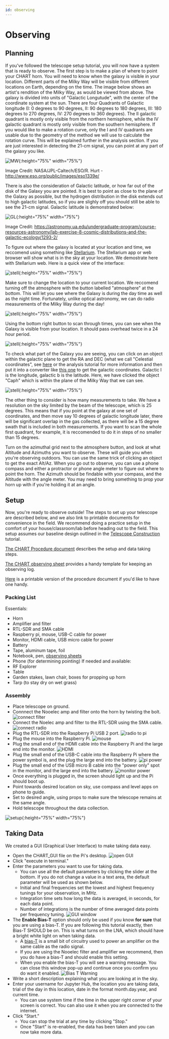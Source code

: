 ```yaml
---
id: observing
---
```

Observing
===

## Planning

If you've followed the telescope setup tutorial, you will now have a system that is ready to observe. The first step is to make a plan of where to point your CHART horn. You will need to know when the galaxy is visible in your location. Different parts of the Milky Way will be visible from different locations on Earth, depending on the time. The image below shows an artist's rendition of the Milky Way, as would be viewed from above. The galaxy is divided into units of "Galactic Longutude", with the center of the coordinate system at the sun. There are four Quadrants of Galactic longitude (I: 0 degrees to 90 degrees, II: 90 degrees to 180 degrees, III: 180 degrees to 270 degrees, IV: 270 degrees to 360 degrees). The II galactic quadrant is mostly only visible from the northern hemisphere, while the IV galactic quadrant is mostly only visible from the southern hemisphere. If you would like to make a rotation curve, only the I and IV quadrants are usable due to the geometry of the method we will use to calculate the rotation curve. This will be explained further in the analysis section. If you are just interested in detecting the 21-cm signal, you can point at any part of the galaxy you like.

![MW](assets/artistsrendition.jpg){:height="75%" width="75%"}

Image Credit: NASA/JPL-Caltech/ESO/R. Hurt - http://www.eso.org/public/images/eso1339e/

There is also the consideration of Galactic latitude, or how far out of the disk of the Galaxy you are pointed. It is best to point as close to the plane of the Galaxy as possible, but the hydrogen distribution in the disk extends out to high galactic latitudes, so if you are
slighly off you should still be able to see the 21-cm signal. Galactic latitude is demonstrated below:

![GL](assets/GL.jpg){:height="75%" width="75%"}

Image Credit: https://astronomy.ua.edu/undergraduate-program/course-resources-astronomy/lab-exercise-8-cosmic-distributions-and-the-galactic-ecology/1293-2/

To figure out where the galaxy is located at your location and time, we reccomend using something like [Stellarium](https://stellarium.org/).
The Stellarium app or web browser will show what is in the sky at your location. We demostrate here with Stellarium web. Here is a quick view of the interface:

![stell](assets/stellarium.png){:height="75%" width="75%"}

Make sure to change the location to your current location. We reccomend turning off the atmosphere with the button labelled "atmosphere" at the bottom. This will let you see where the Galaxy is during the day time as well as the night time. Fortunately, unlike optical astronomy, we can do radio measurements of the Milky Way during the day!

![stell](assets/atmosphere.png){:height="75%" width="75%"}

Using the bottom right button to scan through times, you can see when the Galaxy is visible from your location. It should pass overhead twice in a 24 hour period.

![stell](assets/timescan.png){:height="75%" width="75%"}

To check what part of the Galaxy you are seeing, you can click on an object within the galactic plane to get the RA and DEC (what we call "Celestial coordinates", see [here](https://skyandtelescope.org/astronomy-resources/right-ascension-declination-celestial-coordinates/#:~:text=Like%20cities%2C%20every%20object%20in,as%20the%20object's%20celestial%20coordinates.) or the analysis tutorial for more information and then put it into a converter like [this one](https://www.astrouw.edu.pl/~jskowron/ra-dec/) to get the galactic coordinates. Galactic l is the longitude, galactic b is the latitude. Here, we have clicked the object "Caph" which is within the plane of the Milky Way that we can see.

![stell](assets/altaz.png){:height="75%" width="75%"}

The other thing to consider is how many measurements to take. We have a resolution on the sky limited by the beam of the telescope, which is 25 degrees. This means that if you point at the galaxy at one set of coordinates, and then move say 10 degrees of galactic longitude later, there will be significant overlap in the gas collected, as there will be a 15 degree swath that is included in both measurements. If you want to scan the whole first quadrant, for example, it is reccomended to do it in steps of no smaller than 15 degrees.

Turn on the azimuthal grid next to the atmosphere button, and look at what Altitude and Azimuths you want to observe. These will guide you when you're observing outdoors. You can use the same trick of clicking an object to get the exact Alt/Az. When you go out to observe, you can use a phone compass and either a protractor or phone angle meter to figure out where to point the horn. The Azimuth should be findable with your compass, and the Altitude with the angle meter. You may need to bring something to prop your horn up with if you're holding it at an angle.

## Setup

Now, you're ready to observe outside!
The steps to set up your telescope are described below, and we also link to printable documents for convenience in the field.
We recommend doing a practice setup in the comfort of your house/classroom/lab before heading out to the field.
This setup assumes our baseline design outlined in the [Telescope Construction](telescope_design.html) tutorial.

[The CHART Procedure document](memos/CHART_procedure.pdf) describes the setup and data taking steps.

[The CHART observing sheet](memos/IntheFieldObservingForm.pdf) provides a handy template for keeping an observing log.

[Here](memos/PrintableProtocol.pdf) is a printable version of the procedure document if you'd like to have one handy.

### Packing List
Essentials:
- Horn
- Amplifier and filter
- RTL-SDR and SMA cable
- Raspberry pi, mouse, USB-C cable for power
- Monitor, HDMI cable, USB micro cable for power
- Battery
- Tape, aluminum tape, foil
- Notebook, pen, [observing sheets](memos/IntheFieldObservingForm.pdf)
- Phone (for determining pointing)
If needed and available:
- RF Explorer
- Table
- Garden stakes, lawn chair, boxes for propping up horn
- Tarp (to stay dry on wet grass)

### Assembly

- Place telescope on ground.
- Connnect the Nooelec amp and filter onto the horn by twisting the bolt.
![connect filter](assets/setup/nooelec_connection.png)
- Connect the Noelec amp and filter to the RTL-SDR using the SMA cable.
![connect radio](assets/setup/radio_connection.png)
- Plug the RTL-SDR into the Raspberry Pi USB 2 port.
![radio to pi](assets/setup/radio_pi.png)
- Plug the mouse into the Raspberry Pi.
![mouse](assets/setup/mouse.png)
- Plug the small end of the HDMI cable into the Raspberry Pi and the large end into the monitor.
![HDMI](assets/setup/hdmi_connection.png)
- Plug the small end of the USB-C cable into the Raspberry Pi where the power symbol is, and the plug the large end into the battery.
![pi power](assets/setup/pi_power.png)
- Plug the small end of the USB micro B cable into the "power only" spot in the monitor, and the large end into the battery.
![monitor power](assets/setup/monitor_power.png)
- Once everything is plugged in, the screen should light up and the Pi should boot up.
- Point towards desired location on sky, use compass and level apps on phone to guide.
- Set to desired angle, using props to make sure the telescope remains at the same angle.
- Hold telescope throughout the data collection.

![setup](assets/setup.jpg){:height="75%" width="75%"}

## Taking Data
We created a GUI (Graphical User Interface) to make taking data easy.

- Open the CHART_GUI file on the Pi's desktop.
![open GUI](assets/open_gui.png)
- Click "execute in terminal."
- Enter the parameters you want to use for taking data.
  - You can use all the default parameters by clicking the slider at the bottom.
If you do not change a value in a text area, the default parameter will be used as shown below.
  - Initial and final frequencies set the lowest and highest frequency tunings for your observation, in MHz.
  - Integration time sets how long the data is averaged, in seconds, for each data point.
  - Number of integrations is the number of time averaged data points per frequency tuning.
![GUI window](assets/gui_window.png)
- The **Enable Bias-T** option should only be used if you know **for sure** that you are using a bias-T. If you are following this tutorial exactly, then Bias-T SHOULD be on. This is what turns on the LNA, which should have a bright white light on when taking data.
  - A [bias-T](https://en.wikipedia.org/wiki/Bias_tee) is a small bit of circuitry used to power an amplifier on the same cable as the radio signal.
  - If you are using the Nooelec filter and amplifier we recommend, then you do have a bias-T and should enable this setting.
  - When you enable the bias-T you will see a warning message. You can close this window pop-up and continue once you confirm you do want it enabled.
![Bias T Warning](assets/bias_T_warning.png)
- Write a short description explaining what you are looking at in the sky.
- Enter your username for Jupyter Hub, the location you are taking data, trial of the day in this location, date in the format month.day.year, and current time.
  - You can use system time if the time in the upper right corner of your screen is correct. You can also use it when you are connected to the internet.
- Click "Start."
  - You can stop the trial at any time by clicking "Stop."
  - Once "Start" is re-enabled, the data has been taken and you can now take more data.
